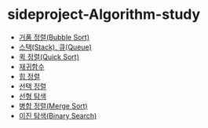# sideproject-Algorithm-study
  - [거품 정렬(Bubble Sort)](https://github.com/Oh-Myeongjae/sideproject-Algorithm-study/blob/main/%EA%B1%B0%ED%92%88%20%EC%A0%95%EB%A0%AC(Bubble%20Sort).md)
  - [스택(Stack), 큐(Queue)](https://github.com/jinhyoje/sideproject-Algorithm-study/blob/main/%EC%8A%A4%ED%83%9D(Stack)%2C%20%ED%81%90(Queue).md)
  - [퀵 정렬(Quick Sort)](https://github.com/jinhyoje/sideproject-Algorithm-study/blob/main/%ED%80%B5%20%EC%A0%95%EB%A0%AC(Quick%20Sort).md)
  - [재귀함수](https://github.com/jinhyoje/sideproject-Algorithm-study/blob/main/%EC%9E%AC%EA%B7%80%ED%95%A8%EC%88%98.md)
  - [힙 정렬](https://github.com/jinhyoje/sideproject-Algorithm-study/blob/main/%ED%9E%99%20%EC%A0%95%EB%A0%AC(Heap%20Sort).md)
  - [선택 정렬](https://github.com/jinhyoje/sideproject-Algorithm-study/blob/main/%EC%84%A0%ED%83%9D%EC%A0%95%EB%A0%AC(selection%20sort).md)
  - [선형 탐색](https://github.com/jinhyoje/sideproject-Algorithm-study/blob/main/%EC%84%A0%ED%98%95%ED%83%90%EC%83%89(Linear%20Search).md)
  - [병합 정렬(Merge Sort)](https://github.com/jinhyoje/sideproject-Algorithm-study/blob/main/%EB%B3%91%ED%95%A9%EC%A0%95%EB%A0%AC(merge%20Search).md)
  - [이진 탐색(Binary Search)]()
